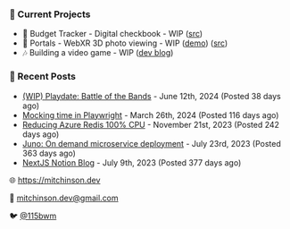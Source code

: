 ### 📌 Current Projects
- 💸 Budget Tracker - Digital checkbook - WIP ([src](https://github.com/bmitchinson/budget-entry))
- 📸 Portals - WebXR 3D photo viewing - WIP ([demo](https://portals.mitchinson.dev/)) ([src](https://github.com/bmitchinson/vr-jpg-viewer-webxr))
- 🎶 Building a video game - WIP ([dev blog](https://blog.mitchinson.dev/playdate-dev-one))

### 📝 Recent Posts

- [(WIP) Playdate: Battle of the Bands](https://blog.mitchinson.dev/playdate-dev-one) - June 12th, 2024 (Posted 38 days ago)
- [Mocking time in Playwright](https://blog.mitchinson.dev/playwright-mock-time) - March 26th, 2024 (Posted 116 days ago)
- [Reducing Azure Redis 100% CPU](https://blog.mitchinson.dev/redis-cpu) - November 21st, 2023 (Posted 242 days ago)
- [Juno: On demand microservice deployment](https://blog.mitchinson.dev/juno) - July 23rd, 2023 (Posted 363 days ago)
- [NextJS Notion Blog](https://blog.mitchinson.dev/blog-2023) - July 9th, 2023 (Posted 377 days ago)

🌐 https://mitchinson.dev

💌 mitchinson.dev@gmail.com

🐦 [@115bwm](https://twitter.com/115bwm)
